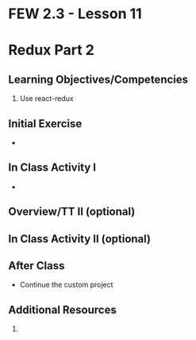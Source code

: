 # FEW 2.3 - Lesson 11

# Redux Part 2

## Learning Objectives/Competencies

1. Use react-redux

## Initial Exercise

- 

## In Class Activity I

- 

## Overview/TT II (optional)

## In Class Activity II (optional)

## After Class

- Continue the custom project 

## Additional Resources

1. 
